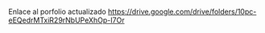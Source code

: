 Enlace al porfolio actualizado
https://drive.google.com/drive/folders/10pc-eEQedrMTxiR29rNbUPeXhOp-I7Or
